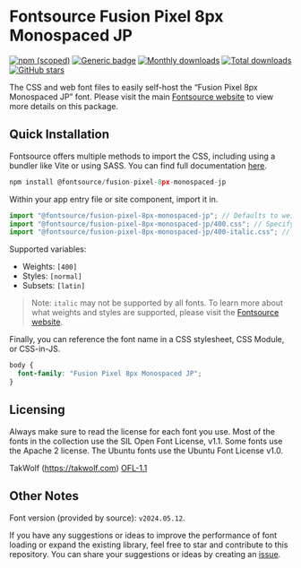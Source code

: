 # Fontsource Fusion Pixel 8px Monospaced JP

[![npm (scoped)](https://img.shields.io/npm/v/@fontsource/fusion-pixel-8px-monospaced-jp?color=brightgreen)](https://www.npmjs.com/package/@fontsource/fusion-pixel-8px-monospaced-jp) [![Generic badge](https://img.shields.io/badge/fontsource-passing-brightgreen)](https://github.com/fontsource/fontsource) [![Monthly downloads](https://badgen.net/npm/dm/@fontsource/fusion-pixel-8px-monospaced-jp)](https://github.com/fontsource/fontsource) [![Total downloads](https://badgen.net/npm/dt/@fontsource/fusion-pixel-8px-monospaced-jp)](https://github.com/fontsource/fontsource) [![GitHub stars](https://img.shields.io/github/stars/fontsource/fontsource.svg?style=social&label=Star)](https://github.com/fontsource/fontsource/stargazers)

The CSS and web font files to easily self-host the “Fusion Pixel 8px Monospaced JP” font. Please visit the main [Fontsource website](https://fontsource.org/fonts/fusion-pixel-8px-monospaced-jp) to view more details on this package.

## Quick Installation

Fontsource offers multiple methods to import the CSS, including using a bundler like Vite or using SASS. You can find full documentation [here](https://fontsource.org/docs/getting-started/introduction).

```javascript
npm install @fontsource/fusion-pixel-8px-monospaced-jp
```

Within your app entry file or site component, import it in.

```javascript
import "@fontsource/fusion-pixel-8px-monospaced-jp"; // Defaults to weight 400
import "@fontsource/fusion-pixel-8px-monospaced-jp/400.css"; // Specify weight
import "@fontsource/fusion-pixel-8px-monospaced-jp/400-italic.css"; // Specify weight and style
```

Supported variables:
- Weights: `[400]`
- Styles: `[normal]`
- Subsets: `[latin]`

> Note: `italic` may not be supported by all fonts. To learn more about what weights and styles are supported, please visit the [Fontsource website](https://fontsource.org/fonts/fusion-pixel-8px-monospaced-jp).

Finally, you can reference the font name in a CSS stylesheet, CSS Module, or CSS-in-JS.

```css
body {
  font-family: "Fusion Pixel 8px Monospaced JP";
}
```

## Licensing
Always make sure to read the license for each font you use. Most of the fonts in the collection use the SIL Open Font License, v1.1. Some fonts use the Apache 2 license. The Ubuntu fonts use the Ubuntu Font License v1.0.

TakWolf (https://takwolf.com)
[OFL-1.1](https://raw.githubusercontent.com/TakWolf/fusion-pixel-font/master/LICENSE-OFL)

## Other Notes
Font version (provided by source): `v2024.05.12`.

If you have any suggestions or ideas to improve the performance of font loading or expand the existing library, feel free to star and contribute to this repository. You can share your suggestions or ideas by creating an [issue](https://github.com/fontsource/fontsource/issues).